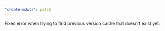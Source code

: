 ```yaml
---
"create-mdxts": patch
---
```


Fixes error when trying to find previous version cache that doesn't exist yet.
